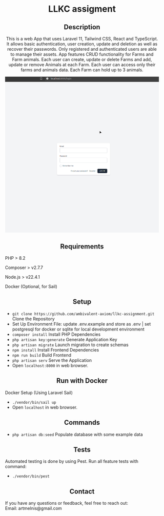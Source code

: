 <h1 align="center">LLKC assigment</h1>

<h2 align="center">Description</h2>

<p align="center">
This is a web App that uses Laravel 11, Tailwind CSS, React and TypeScript. It allows basic authentication, user creation, update and deletion as well as recover their passwords. Only registered and authenticated users are able to manage their assets. App features CRUD functionality for Farms and Farm animals. 
Each user can create, update or delete Farms and add, update or remove Animals at each Farm.
Each user can access only their farms and animals data. Each Farm can hold up to 3 animals.
</p>

<img src="readme/farm.gif">

<h2 align="center">Requirements</h2>
<p>PHP > 8.2</p>
<p>Composer > v2.7.7</p>
<p>Node.js > v22.4.1</p>
<p>Docker (Optional, for Sail)</p>

<h2 align="center">Setup</h2>

- ```git clone https://github.com/ambivalent-axiom/llkc-assignment.git``` Clone the Repository
- Set Up Environment File: update .env.example and store as .env | set postgresql for docker or sqlite for local development environment
- ```composer install``` Install PHP Dependencies
- ```php artisan key:generate``` Generate Application Key
- ```php artisan migrate``` Launch migration to create schemas
- ```npm install``` Install Frontend Dependencies
- ```npm run build``` Build Frontend
- ```php artisan serv``` Serve the Application
- Open ```localhost:8000``` in web browser.

<h2 align="center">Run with Docker</h2>
Docker Setup (Using Laravel Sail)

- ```./vendor/bin/sail up```
- Open ```localhost``` in web browser.

<h2 align="center">Commands</h2>

- ```php artisan db:seed``` Populate database with some example data<br>

<h2 align="center">Tests</h2>

Automated testing is done by using Pest. Run all feature tests with command:
- ```./vendor/bin/pest```


<h2 align="center">Contact</h2>
If you have any questions or feedback, feel free to reach out:<br>
Email: artmelnis@gmail.com
